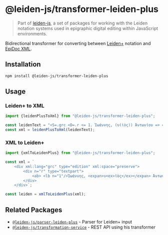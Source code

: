 # @leiden-js/transformer-leiden-plus

> Part of [leiden-js](https://github.com/cceh/leiden-js), a set of packages for working with the Leiden notation systems
> used in epigraphic digital editing within JavaScript environments.

Bidirectional transformer for converting between [Leiden+](https://papyri.info/docs/leiden_plus) notation
and [EpiDoc XML](https://epidoc.stoa.org/).

## Installation

```bash
npm install @leiden-js/transformer-leiden-plus
```

## Usage

### Leiden+ to XML

```typescript
import {leidenPlusToXml} from "@leiden-js/transformer-leiden-plus";

const leidenText = "<S=.grc <D=.r <= 1. Ἰωάννης, (υ(ἱὸς)) Ἀντωνίου => =D>";
const xml = leidenPlusToXml(leidenText);
```

### XML to Leiden+

```typescript
import {xmlToLeidenPlus} from "@leiden-js/transformer-leiden-plus";

const xml = `
    <div xml:lang="grc" type="edition" xml:space="preserve">
        <div n="r" type="textpart">
            <ab> <lb n="1"/>Ἰωάννης, <expan>υ<ex>ἱὸς</ex></expan> Ἀντωνίου</ab>
        </div>
    </div>`;

const leiden = xmlToLeidenPlus(xml);
```

## Related Packages

- [`@leiden-js/parser-leiden-plus`](https://github.com/cceh/leiden-js/tree/main/packages/parser-leiden-plus) - Parser for Leiden+ input
- [`@leiden-js/transformation-service`](https://github.com/cceh/leiden-js/tree/main/packages/transformation-service) - REST API using his transformer
